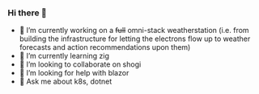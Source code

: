 ### Hi there 👋

- 🔭 I’m currently working on a ~~full~~ omni-stack weatherstation (i.e. from building the infrastructure for letting the electrons flow up to weather forecasts and action recommendations upon them)
- 🌱 I’m currently learning zig
- 👯 I’m looking to collaborate on shogi
- 🤔 I’m looking for help with blazor
- 💬 Ask me about k8s, dotnet

<!--[
- 📫 How to reach me: @
- 😄 Pronouns: 
- ⚡ Fun fact:
  -->
